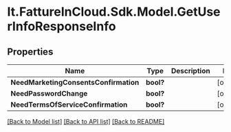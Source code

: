 # It.FattureInCloud.Sdk.Model.GetUserInfoResponseInfo

## Properties

Name | Type | Description | Notes
------------ | ------------- | ------------- | -------------
**NeedMarketingConsentsConfirmation** | **bool?** |  | [optional] 
**NeedPasswordChange** | **bool?** |  | [optional] 
**NeedTermsOfServiceConfirmation** | **bool?** |  | [optional] 

[[Back to Model list]](../README.md#documentation-for-models) [[Back to API list]](../README.md#documentation-for-api-endpoints) [[Back to README]](../README.md)

